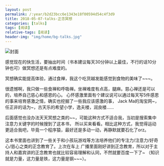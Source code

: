 ```yaml
---
layout: post
permalink: /:year/b2d23bcc6e1343e18f00594d54c4f3d9
title: 2018-05-07-talks-正念冥想
categories: [talks]
tags: [阅读]
relative-tags: [阅读]
header-img: "img/home/bg-talks.jpg"
---
```


![封面](http://image.linxingyang.net/image/T-talks/image/2018/books/znmx.jpg)


感觉现在的快生活，要抽出时间（书本建议每天30分钟以上最佳，不行的话10分钟也可）做冥想还是有点难度的。

冥想确实能提高体验，通过食禅，我这个吃货越发能感觉到食物的美味了~~~。

很遗憾啊，我只做一些食禅和呼吸禅。坐禅难度有点高，腿麻。慈心禅还是可以的，培养自己慈心和感恩的心。
心怀感激里面有个建议说可以通过每天写5件感恩的事来培育感激之情，确实也挖掘了一些我应该感激的事，
Jack Ma的淘宝网~，任正非的话为~，古天乐的希望小学，逸夫楼，润良楼......


后面感觉也没办法天天冥想之类的~~，可能这种方式不适合我，当初是搜索集中注意力关键字的时候搜到了这本书，
所以买来看看。相比这种方式，我觉得运动更适合我吧，毕竟一个程序猿，最好还是多动一动，再静默就要石化了orz。


这本书里面也讲到了一些关于和小孩玩游戏等方法培养他们的专注力/注意力/好奇心/慈心之类的正念教育了。上次在车上
广播里面刚好讲到正念教育，所以对于主持人和嘉宾讲的正念教育也就比较容易理解和认同，不然就要百度一下了~
（知识就是力量，这力量是铁，这力量是钢~~~）。



